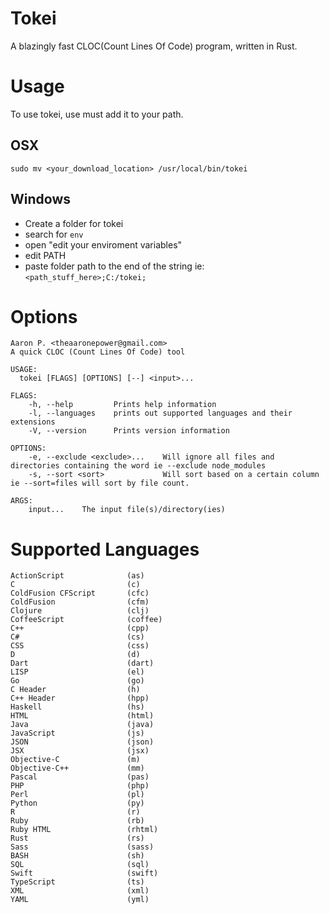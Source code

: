 # Tokei
A blazingly fast CLOC(Count Lines Of Code) program, written in Rust.


# Usage

To use tokei, use must add it to your path.

## OSX
`sudo mv <your_download_location> /usr/local/bin/tokei`

## Windows

- Create a folder for tokei
- search for `env` 
- open "edit your enviroment variables"
- edit PATH
- paste folder path to the end of the string ie: `<path_stuff_here>;C:/tokei;`

# Options
``` 
Aaron P. <theaaronepower@gmail.com>
A quick CLOC (Count Lines Of Code) tool

USAGE:
  tokei [FLAGS] [OPTIONS] [--] <input>...

FLAGS:
    -h, --help         Prints help information
    -l, --languages    prints out supported languages and their extensions
    -V, --version      Prints version information

OPTIONS:
    -e, --exclude <exclude>...    Will ignore all files and directories containing the word ie --exclude node_modules
    -s, --sort <sort>             Will sort based on a certain column ie --sort=files will sort by file count.

ARGS:
    input...    The input file(s)/directory(ies)

```

# Supported Languages
```
ActionScript              (as)
C                         (c)
ColdFusion CFScript       (cfc)
ColdFusion                (cfm)
Clojure                   (clj)
CoffeeScript              (coffee)
C++                       (cpp)
C#                        (cs)
CSS                       (css)
D                         (d)
Dart                      (dart)
LISP                      (el)
Go                        (go)
C Header                  (h)
C++ Header                (hpp)
Haskell                   (hs)
HTML                      (html)
Java                      (java)
JavaScript                (js)
JSON                      (json)
JSX                       (jsx)
Objective-C               (m)
Objective-C++             (mm)
Pascal                    (pas)
PHP                       (php)
Perl                      (pl)
Python                    (py)
R                         (r)
Ruby                      (rb)
Ruby HTML                 (rhtml)
Rust                      (rs)
Sass                      (sass)
BASH                      (sh)
SQL                       (sql)
Swift                     (swift)
TypeScript                (ts)
XML                       (xml)
YAML                      (yml)
```
